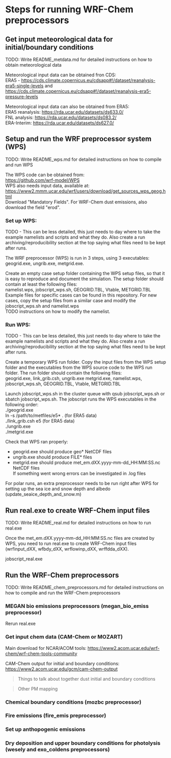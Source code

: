 # Steps for running WRF-Chem preprocessors



## Get input meteorological data for initial/boundary conditions

TODO: Write README_metdata.md for detailed instructions on how to obtain meteorological data

Meteorological input data can be obtained fron CDS:  
ERA5 - https://cds.climate.copernicus.eu/cdsapp#!/dataset/reanalysis-era5-single-levels and https://cds.climate.copernicus.eu/cdsapp#!/dataset/reanalysis-era5-pressure-levels

Meteorological input data can also be obtained from ERA5:  
ERA5 reanalysis: https://rda.ucar.edu/datasets/ds633.0/  
FNL analysis: https://rda.ucar.edu/datasets/ds083.2/  
ERA-Interim: https://rda.ucar.edu/datasets/ds627.0/



## Setup and run the WRF preprocessor system (WPS)

TODO: Write README_wps.md for detailed instructions on how to compile and run WPS

The WPS code can be obtained from:  
https://github.com/wrf-model/WPS  
WPS also needs input data, available at:  
https://www2.mmm.ucar.edu/wrf/users/download/get_sources_wps_geog.html  
Download "Mandatory Fields". For WRF-Chem dust emissions, also download the field "erod".

### Set up WPS:  


TODO - This can be less detailed, this just needs to day where to take the example namelists and scripts and what they do. Also create a run archiving/reproducibility section at the top saying what files need to be kept after runs.

The WRF preprocessor (WPS) is run in 3 steps, using 3 executables: geogrid.exe, ungrib.exe, metgrid.exe. 

Create an empty case setup folder containing the WPS setup files, so that it is easy to reproduce and document the simulation. 
The setup folder should contain at least the following files:  
namelist.wps, jobscript_wps.sh, GEOGRID.TBL, Vtable, METGRID.TBL  
Example files for specific cases can be found in this repository. For new cases, copy the setup files from a similar case and modify the jobscript_wps.sh and namelist.wps  
TODO instructions on how to modify the namelist.

### Run WPS:  

TODO - This can be less detailed, this just needs to day where to take the example namelists and scripts and what they do. Also create a run archiving/reproducibility section at the top saying what files need to be kept after runs.

Create a temporary WPS run folder. Copy the input files from the WPS setup folder and the executables from the WPS source code to the WPS run folder. The run folder should contain the following files:  
geogrid.exe, link_grib.csh, ungrib.exe metgrid.exe, namelist.wps, jobscript_wps.sh, GEOGRID.TBL, Vtable, METGRID.TBL 

Launch jobscript_wps.sh in the cluster queue with qsub jobscript_wps.sh or sbatch jobscript_wps.sh. The jobscript runs the WPS executables in the following order:  
./geogrid.exe  
ln -s /path/to/metfiles/e5* . (for ERA5 data)  
./link_grib.csh e5 (for ERA5 data)     
./ungrib.exe  
./metgrid.exe  

Check that WPS ran properly:  
- geogrid.exe should produce geo* NetCDF files  
- ungrib.exe should produce FILE* files  
- metgrid.exe should produce met_em.dXX.yyyy-mm-dd_HH:MM:SS.nc NetCDF files  
If something went wrong errors can be investigated in .log files  

For polar runs, an extra preprocessor needs to be run right after WPS for setting up the sea ice and snow depth and albedo (update_seaice_depth_and_snow.m)  


## Run real.exe to create WRF-Chem input files

TODO: Write README_real.md for detailed instructions on how to run real.exe

Once the met_em.dXX.yyyy-mm-dd_HH:MM:SS.nc files are created by WPS, you need to run real.exe to create WRF-Chem input files (wrfinput_dXX, wfbdy_dXX, wrflowinp_dXX, wrffdda_dXX).

jobscript_real.exe


## Run the WRF-Chem preprocessors

TODO: Write README_chem_preprocessors.md for detailed instructions on how to compile and run the WRF-Chem preprocessors

### MEGAN bio emissions preprocessors (megan_bio_emiss preprocessor)

Rerun real.exe

### Get input chem data (CAM-Chem or MOZART)
Main download for NCAR/ACOM tools:
https://www2.acom.ucar.edu/wrf-chem/wrf-chem-tools-community

CAM-Chem output for initial and boundary conditions:
https://www2.acom.ucar.edu/gcm/cam-chem-output

>Things to talk about together dust initial and boundary conditions

>Other PM mapping

### Chemical boundary conditions (mozbc preprocessor)

### Fire emissions (fire_emis preprocessor)

### Set up anthopogenic emissions

### Dry deposition and upper boundary conditions for photolysis (wesely and exo_coldens preprocessors)

